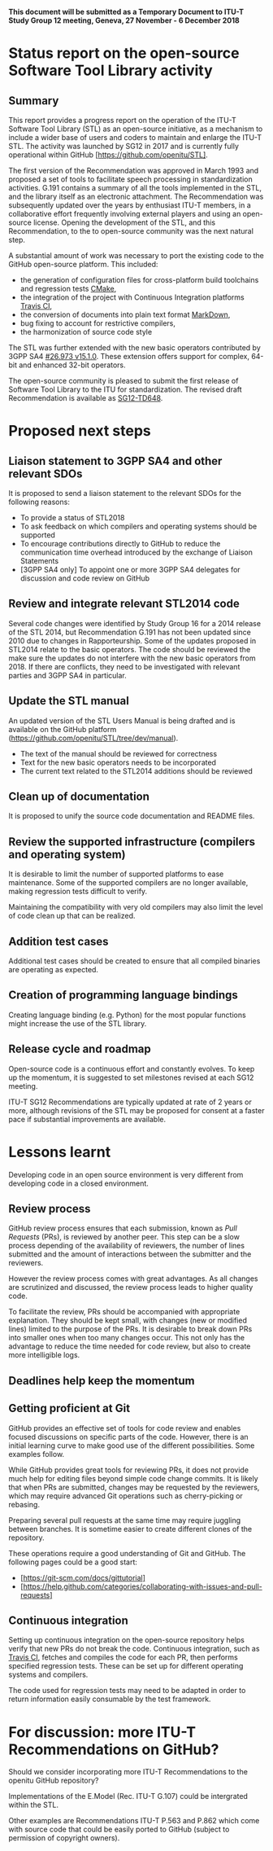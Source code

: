 **This document will be submitted as a Temporary Document to ITU-T Study Group 12 meeting, Geneva, 27 November - 6 December 2018​**

# Status report on the open-source Software Tool Library activity

## Summary

This report provides a progress report on the operation of the ITU-T Software Tool Library (STL) as an open-source initiative, as a mechanism to include a wider base of users and coders to maintain and enlarge the ITU-T STL.
The activity was launched by SG12 in 2017 and is currently fully operational within GitHub [https://github.com/openitu/STL].

The first version of the Recommendation was approved in March 1993 and proposed a set of tools to facilitate speech processing in standardization activities. 
G.191 contains a summary of all the tools implemented in the STL, and the library itself as an electronic attachment.
The Recommendation was subsequently updated over the years by enthusiast ITU-T members, in a collaborative effort frequently involving external players and using an open-source license.
Opening the development of the STL, and this Recommendation, to the to open-source community was the next natural step.

A substantial amount of work was necessary to port the existing code to the GitHub open-source platform.
This included: 

- the generation of configuration files for cross-platform build toolchains and regression tests [CMake](https://cmake.org/), 
- the integration of the project with Continuous Integration platforms [Travis CI](https://travis-ci.org), 
- the conversion of documents into plain text format [MarkDown](https://daringfireball.net/projects/markdown),
- bug fixing to account for restrictive compilers,
- the harmonization of source code style

The STL was further extended with the new basic operators contributed by 3GPP SA4 [#26.973 v15.1.0](https://portal.3gpp.org/desktopmodules/Specifications/SpecificationDetails.aspx?specificationId=3326).
These extension offers support for complex, 64-bit and enhanced 32-bit operators.

The open-source community is pleased to submit the first release of Software Tool Library to the ITU for standardization. 
The revised draft Recommendation is available as [SG12-TD648](https://www.itu.int/md/T17-SG12-181127-TD-GEN-0648/en).

# Proposed next steps

## Liaison statement to 3GPP SA4 and other relevant SDOs

It is proposed to send a liaison statement to the relevant SDOs for the following reasons:

- To provide a status of STL2018
- To ask feedback on which compilers and operating systems should be supported 
- To encourage contributions directly to GitHub to reduce the communication time overhead introduced by the exchange of Liaison Statements
- [3GPP SA4 only] To appoint one or more 3GPP SA4 delegates for discussion and code review on GitHub

## Review and integrate relevant STL2014 code

Several code changes were identified by Study Group 16 for a 2014 release of the STL 2014, but Recommendation G.191 has not been updated since 2010 due to changes in Rapporteurship.
Some of the updates proposed in STL2014 relate to the basic operators.
The code should be reviewed the make sure the updates do not interfere with the new basic operators from 2018.
If there are conflicts, they need to be investigated with relevant parties and 3GPP SA4 in particular.

## Update the STL manual

An updated version of the STL Users Manual is being drafted and is available on the GitHub platform (https://github.com/openitu/STL/tree/dev/manual).
- The text of the manual should be reviewed for correctness
- Text for the new basic operators needs to be incorporated 
- The current text related to the STL2014 additions should be reviewed

## Clean up of documentation

It is proposed to unify the source code documentation and README files.

## Review the supported infrastructure (compilers and operating system)

It is desirable to limit the number of supported platforms to ease maintenance.
Some of the supported compilers are no longer available, making regression tests difficult to verify.

Maintaining the compatibility with very old compilers may also limit the level of code clean up that can be realized.

## Addition test cases

Additional test cases should be created to ensure that all compiled binaries are operating as expected.

## Creation of programming language bindings

Creating language binding (e.g. Python) for the most popular functions might increase the use of the STL library.

## Release cycle and roadmap

Open-source code is a continuous effort and constantly evolves.
To keep up the momentum, it is suggested to set milestones revised at each SG12 meeting.

ITU-T SG12 Recommendations are typically updated at rate of 2 years or more, although revisions of the STL may be proposed for consent at a faster pace if substantial improvements are available.

# Lessons learnt

Developing code in an open source environment is very different from developing code in a closed environment.

## Review process

GitHub review process ensures that each submission, known as *Pull Requests* (PRs), is reviewed by another peer.
This step can be a slow process depending of the availability of reviewers, the number of lines submitted and the amount of interactions between the submitter and the reviewers.

However the review process comes with great advantages. 
As all changes are scrutinized and discussed, the review process leads to higher quality code.

To facilitate the review, PRs should be accompanied with appropriate explanation.
They should be kept small, with changes (new or modified lines) limited to the purpose of the PRs.
It is desirable to break down PRs into smaller ones when too many changes occur.
This not only has the advantage to reduce the time needed for code review, but also to create more intelligible logs.

## Deadlines help keep the momentum

## Getting proficient at Git

GitHub provides an effective set of tools for code review and enables focused discussions on specific parts of the code. 
However, there is an initial learning curve to make good use of the different possibilities.
Some examples follow.

While GitHub provides great tools for reviewing PRs, it does not provide much help for editing files beyond simple code change commits.
It is likely that when PRs are submitted, changes may be requested by the reviewers, which may require advanced Git operations such as cherry-picking or rebasing.

Preparing several pull requests at the same time may require juggling between branches. 
It is sometime easier to create different clones of the repository.

These operations require a good understanding of Git and GitHub.
The following pages could be a good start:
- [https://git-scm.com/docs/gittutorial]
- [https://help.github.com/categories/collaborating-with-issues-and-pull-requests]

## Continuous integration

Setting up continuous integration on the open-source repository helps verify that new PRs do not break the code.
Continuous integration, such as [Travis CI](https://travis-ci.org), fetches and compiles the code for each PR, then performs specified regression tests.
These can be set up for different operating systems and compilers.

The code used for regression tests may need to be adapted in order to return information easily consumable by the test framework.


# For discussion: more ITU-T Recommendations on GitHub?

Should we consider incorporating more ITU-T Recommendations to the openitu GitHub repository?

Implementations of the E.Model (Rec. ITU-T G.107) could be intergrated within the STL.

Other examples are Recommendations ITU-T P.563 and P.862 which come with source code that could be easily ported to GitHub (subject to permission of copyright owners).
